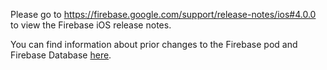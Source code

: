 Please go to https://firebase.google.com/support/release-notes/ios#4.0.0
to view the Firebase iOS release notes.

You can find information about prior changes to the Firebase pod and Firebase
Database [here](https://www.firebase.com/docs/ios/changelog.html).
